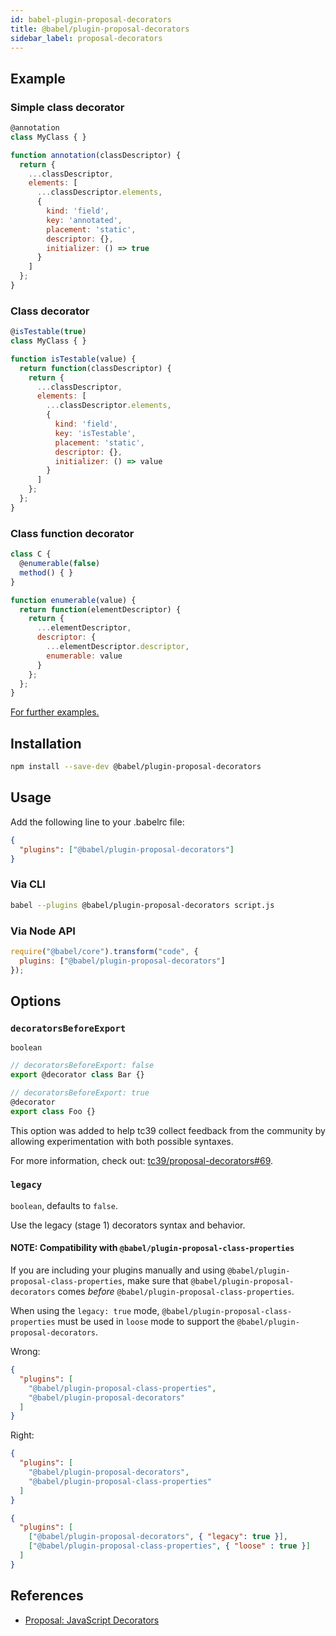 ```yaml
---
id: babel-plugin-proposal-decorators
title: @babel/plugin-proposal-decorators
sidebar_label: proposal-decorators
---
```


## Example

### Simple class decorator

```js
@annotation
class MyClass { }

function annotation(classDescriptor) {
  return {
    ...classDescriptor,
    elements: [
      ...classDescriptor.elements,
      {
        kind: 'field',
        key: 'annotated',
        placement: 'static',
        descriptor: {},
        initializer: () => true
      }
    ]
  };
}
```

### Class decorator

```js
@isTestable(true)
class MyClass { }

function isTestable(value) {
  return function(classDescriptor) {
    return {
      ...classDescriptor,
      elements: [
        ...classDescriptor.elements,
        {
          kind: 'field',
          key: 'isTestable',
          placement: 'static',
          descriptor: {},
          initializer: () => value
        }
      ]
    };
  };
}
```

### Class function decorator

```js
class C {
  @enumerable(false)
  method() { }
}

function enumerable(value) {
  return function(elementDescriptor) {
    return {
      ...elementDescriptor,
      descriptor: {
        ...elementDescriptor.descriptor,
        enumerable: value
      }
    };
  };
}
```

[For further examples.][proposal]

## Installation

```sh
npm install --save-dev @babel/plugin-proposal-decorators
```

## Usage

Add the following line to your .babelrc file:

```json
{
  "plugins": ["@babel/plugin-proposal-decorators"]
}
```

### Via CLI

```sh
babel --plugins @babel/plugin-proposal-decorators script.js
```

### Via Node API

```javascript
require("@babel/core").transform("code", {
  plugins: ["@babel/plugin-proposal-decorators"]
});
```

## Options

### `decoratorsBeforeExport`

`boolean`

```js
// decoratorsBeforeExport: false
export @decorator class Bar {}

// decoratorsBeforeExport: true
@decorator
export class Foo {}
```

This option was added to help tc39 collect feedback from the community by allowing experimentation with both possible syntaxes.

For more information, check out: [tc39/proposal-decorators#69](https://github.com/tc39/proposal-decorators/issues/69).

### `legacy`

`boolean`, defaults to `false`.

Use the legacy (stage 1) decorators syntax and behavior.

#### NOTE: Compatibility with `@babel/plugin-proposal-class-properties`

If you are including your plugins manually and using `@babel/plugin-proposal-class-properties`, make sure that `@babel/plugin-proposal-decorators` comes *before* `@babel/plugin-proposal-class-properties`.

When using the `legacy: true` mode, `@babel/plugin-proposal-class-properties` must be used in `loose` mode to support the `@babel/plugin-proposal-decorators`.

Wrong:

```json
{
  "plugins": [
    "@babel/plugin-proposal-class-properties",
    "@babel/plugin-proposal-decorators"
  ]
}
```

Right:

```json
{
  "plugins": [
    "@babel/plugin-proposal-decorators",
    "@babel/plugin-proposal-class-properties"
  ]
}
```

```json
{
  "plugins": [
    ["@babel/plugin-proposal-decorators", { "legacy": true }],
    ["@babel/plugin-proposal-class-properties", { "loose" : true }]
  ]
}
```

## References

* [Proposal: JavaScript Decorators][proposal]

[proposal]: https://github.com/tc39/proposal-decorators/blob/master/README.md
